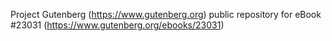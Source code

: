 Project Gutenberg (https://www.gutenberg.org) public repository for eBook #23031 (https://www.gutenberg.org/ebooks/23031)
